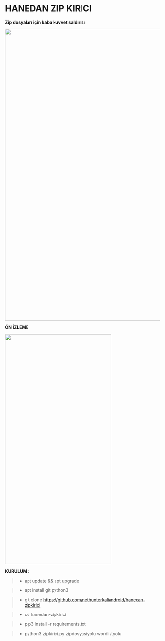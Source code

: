 # HANEDAN ZIP KIRICI
**Zip dosyaları için kaba kuvvet saldırısı**

<img src=https://user-images.githubusercontent.com/72562835/113917195-94874800-97e9-11eb-9424-fa5711f7bff6.jpg width="550" height="950">


**ÖN İZLEME**

<img src=on_izleme.gif width="346" height="750">



**KURULUM** : 
> - apt update && apt upgrade

> - apt install git python3 

> - git clone https://github.com/nethunterkaliandroid/hanedan-zipkirici

> - cd hanedan-zipkirici

> - pip3 install -r requirements.txt
 
> - python3 zipkirici.py zipdosyasiyolu wordlistyolu

